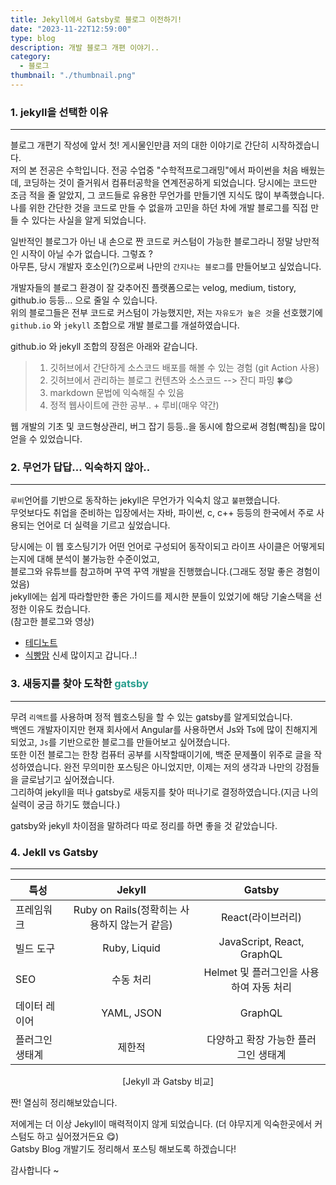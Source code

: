 ```yaml
---
title: Jekyll에서 Gatsby로 블로그 이전하기!
date: "2023-11-22T12:59:00"
type: blog
description: 개발 블로그 개편 이야기..
category: 
  - 블로그
thumbnail: "./thumbnail.png"
---
```


### 1. jekyll을 선택한 이유
---
 블로그 개편기 작성에 앞서 첫! 게시물인만큼 저의 대한 이야기로 간단히 시작하겠습니다.  
저의 본 전공은 수학입니다. 전공 수업중 "수학적프로그래밍"에서 파이썬을 처음 배웠는데, 코딩하는 것이 즐거워서 컴퓨터공학을 연계전공하게 되었습니다.
당시에는 코드만 조금 적을 줄 알았지, 그 코드들로 유용한 무언가를 만들기엔 지식도 많이 부족했습니다.
나를 위한 간단한 것을 코드로 만들 수 없을까 고민을 하던 차에 개발 블로그를 직접 만들 수 있다는 사실을 알게 되었습니다.

일반적인 블로그가 아닌 내 손으로 짠 코드로 커스텀이 가능한 블로그라니 정말 낭만적인 시작이 아닐 수가 없습니다. 그렇죠 ?  
아무튼, 당시 개발자 호소인(?)으로써 나만의 `간지나는 블로그`를 만들어보고 싶었습니다.

개발자들의 블로그 환경이 잘 갖추어진 플랫폼으로는 velog, medium, tistory, github.io 등등... 으로 줄일 수 있습니다.  
위의 블로그들은 전부 코드로 커스텀이 가능했지만, 저는 `자유도가 높은 것`을 선호했기에 `github.io` 와 `jekyll` 조합으로 개발 블로그를 개설하였습니다.  

github.io 와 jekyll 조합의 장점은 아래와 같습니다.
  > 1. 깃허브에서 간단하게 소스코드 배포를 해볼 수 있는 경험 (git Action 사용)
  > 2. 깃허브에서 관리하는 블로그 컨텐츠와 소스코드 --> 잔디 파밍 🍀😋
  > 3. markdown 문법에 익숙해질 수 있음
  > 4. 정적 웹사이트에 관한 공부.. + 루비(매우 약간)  
  
웹 개발의 기초 및 코드형상관리, 버그 잡기 등등..을 동시에 함으로써 경험(빡침)을 많이 얻을 수 있었습니다.

### 2. 무언가 답답... 익숙하지 않아..
---
`루비`언어를 기반으로 동작하는 jekyll은 무언가가 익숙치 않고 `불편`했습니다.  
무엇보다도 취업을 준비하는 입장에서는 자바, 파이썬, c, c++ 등등의 한국에서 주로 사용되는 언어로 더 실력을 기르고 싶었습니다.

당시에는 이 웹 호스팅기가 어떤 언어로 구성되어 동작이되고 라이프 사이클은 어떻게되는지에 대해 분석이 불가능한 수준이었고,  
블로그와 유튜브를 참고하며 꾸역 꾸역 개발을 진행했습니다.(그래도 정말 좋은 경험이었음)  
jekyll에는 쉽게 따라할만한 좋은 가이드를 제시한 분들이 있었기에 해당 기술스택을 선정한 이유도 컸습니다.  
(참고한 블로그와 영상)
* [테디노트](https://www.youtube.com/results?search_query=%ED%85%8C%EB%94%94%EB%85%B8%ED%8A%B8+%EA%B9%83%ED%97%88%EB%B8%8C+%EB%B8%94%EB%A1%9C%EA%B7%B8)
* [식빵맘](https://ansohxxn.github.io/)
신세 많이지고 갑니다..!
  
### 3. 새둥지를 찾아 도착한 <span style="color: #289e8e">gatsby</span>
---
무려 `리액트`를 사용하며 정적 웹호스팅을 할 수 있는 gatsby를 알게되었습니다.  
백엔드 개발자이지만 현재 회사에서 Angular를 사용하면서 Js와 Ts에 많이 친해지게 되었고, `Js`를 기반으로한 블로그를 만들어보고 싶어졌습니다.  
또한 이전 블로그는 한창 컴퓨터 공부를 시작할때이기에, 백준 문제풀이 위주로 글을 작성하였습니다. 완전 무의미한 포스팅은 아니었지만, 이제는 저의 생각과 나만의 강점들을 글로남기고 싶어졌습니다.  
그리하여 jekyll을 떠나 gatsby로 새둥지를 찾아 떠나기로 결정하였습니다.(지금 나의 실력이 궁금 하기도 했습니다.)

gatsby와 jekyll 차이점을 말하려다 따로 정리를 하면 좋을 것 같았습니다.

### 4. Jekll vs Gatsby
--- 
| 특성                   | Jekyll                           | Gatsby                                  |
|------------------------|:--------------------------------:|:----------------------------------------:|
| 프레임워크  | Ruby on Rails(정확히는 사용하지 않는거 같음)                     | React(라이브러리)                                   |
| 빌드 도구              | Ruby, Liquid                     | JavaScript, React, GraphQL             |
| SEO                    | 수동 처리                        | Helmet 및 플러그인을 사용하여 자동 처리 |
| 데이터 레이어           | YAML, JSON                       | GraphQL                                 |
| 플러그인 생태계        | 제한적                           | 다양하고 확장 가능한 플러그인 생태계     |

<center>[Jekyll 과 Gatsby 비교]</center>

짠! 열심히 정리해보았습니다.  
  
저에게는 더 이상 Jekyll이 매력적이지 않게 되었습니다. (더 야무지게 익숙한곳에서 커스텀도 하고 싶어졌거든요 😋)  
Gatsby Blog 개발기도 정리해서 포스팅 해보도록 하겠습니다!  
  
감사합니다 ~